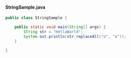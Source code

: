 #### StringSample.java
```java
public class StringSample {

    public static void main(String[] args) {
        String str = "HellaWarld";
        System.out.println(str.replaceAll("o", "a"));
    }

}
```
